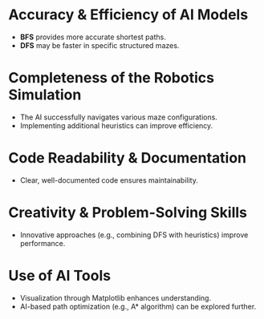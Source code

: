 # Accuracy & Efficiency of AI Models
- **BFS** provides more accurate shortest paths.
- **DFS** may be faster in specific structured mazes.

# Completeness of the Robotics Simulation
- The AI successfully navigates various maze configurations.
- Implementing additional heuristics can improve efficiency.

# Code Readability & Documentation
- Clear, well-documented code ensures maintainability.

# Creativity & Problem-Solving Skills
- Innovative approaches (e.g., combining DFS with heuristics) improve performance.

# Use of AI Tools
- Visualization through Matplotlib enhances understanding.
- AI-based path optimization (e.g., A* algorithm) can be explored further.

